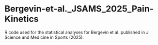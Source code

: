 # Bergevin-et-al._JSAMS_2025_Pain-Kinetics
R code used for the statistical analyses for Bergevin et al. published in J Science and Medicine in Sports (2025).
